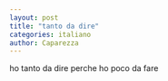 ```yaml
---
layout: post
title: "tanto da dire"
categories: italiano 
author: Caparezza
---
```

ho tanto da dire perche ho poco da fare
